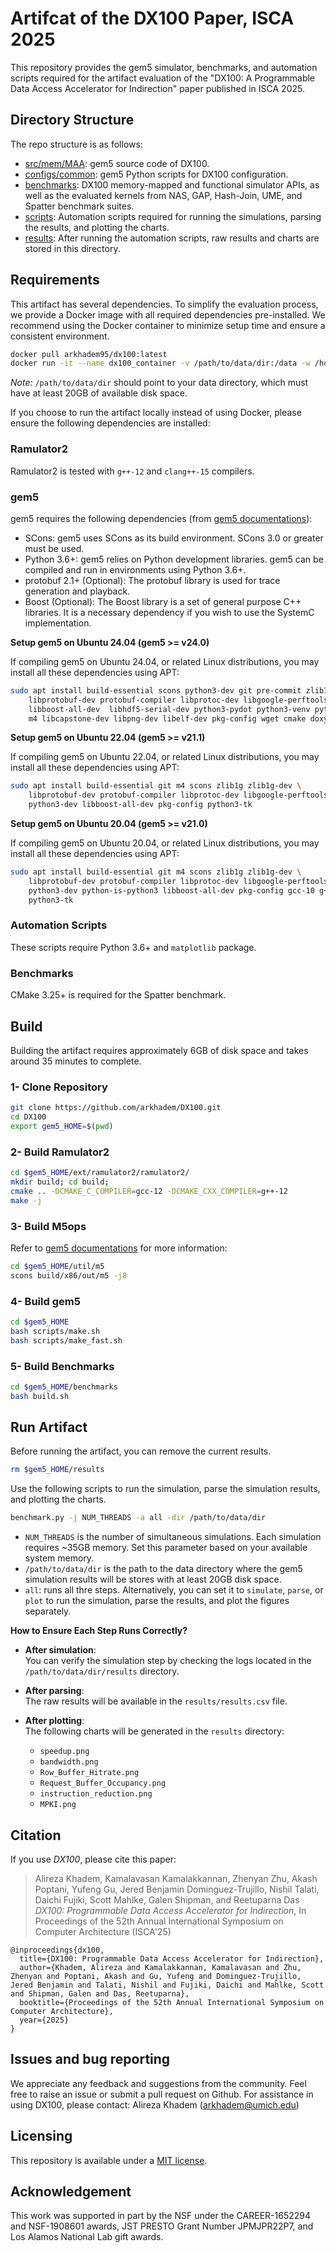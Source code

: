 # Artifcat of the DX100 Paper, ISCA 2025

This repository provides the gem5 simulator, benchmarks, and automation scripts required for the artifact evaluation of the "DX100: A Programmable Data Access Accelerator for Indirection" paper published in ISCA 2025.

## Directory Structure

The repo structure is as follows:
  - [src/mem/MAA](/src/mem/MAA/): gem5 source code of DX100.
  - [configs/common](/configs/common/): gem5 Python scripts for DX100 configuration.
  - [benchmarks](/benchmarks/): DX100 memory-mapped and functional simulator APIs, as well as the evaluated kernels from NAS, GAP, Hash-Join, UME, and Spatter benchmark suites.
  - [scripts](/scripts/): Automation scripts required for running the simulations, parsing the results, and plotting the charts.
  - [results](/results/): After running the automation scripts, raw results and charts are stored in this directory.

## Requirements

This artifact has several dependencies. To simplify the evaluation process, we provide a Docker image with all required dependencies pre-installed. We recommend using the Docker container to minimize setup time and ensure a consistent environment.

```bash
docker pull arkhadem95/dx100:latest
docker run -it --name dx100_container -v /path/to/data/dir:/data -w /home/ubuntu arkhadem95/dx100 bash
```

*Note:* `/path/to/data/dir` should point to your data directory, which must have at least 20GB of available disk space.

If you choose to run the artifact locally instead of using Docker, please ensure the following dependencies are installed:

### Ramulator2

Ramulator2 is tested with `g++-12` and `clang++-15` compilers.

### gem5

gem5 requires the following dependencies (from [gem5 documentations](https://www.gem5.org/documentation/general_docs/building)):

- SCons: gem5 uses SCons as its build environment. SCons 3.0 or greater must be used.
- Python 3.6+: gem5 relies on Python development libraries. gem5 can be compiled and run in environments using Python 3.6+.
- protobuf 2.1+ (Optional): The protobuf library is used for trace generation and playback.
- Boost (Optional): The Boost library is a set of general purpose C++ libraries. It is a necessary dependency if you wish to use the SystemC implementation.

**Setup gem5 on Ubuntu 24.04 (gem5 >= v24.0)**

If compiling gem5 on Ubuntu 24.04, or related Linux distributions, you may install all these dependencies using APT:

```bash
sudo apt install build-essential scons python3-dev git pre-commit zlib1g zlib1g-dev \
    libprotobuf-dev protobuf-compiler libprotoc-dev libgoogle-perftools-dev \
    libboost-all-dev  libhdf5-serial-dev python3-pydot python3-venv python3-tk mypy \
    m4 libcapstone-dev libpng-dev libelf-dev pkg-config wget cmake doxygen
```

**Setup gem5 on Ubuntu 22.04 (gem5 >= v21.1)**

If compiling gem5 on Ubuntu 22.04, or related Linux distributions, you may install all these dependencies using APT:

```bash
sudo apt install build-essential git m4 scons zlib1g zlib1g-dev \
    libprotobuf-dev protobuf-compiler libprotoc-dev libgoogle-perftools-dev \
    python3-dev libboost-all-dev pkg-config python3-tk
```

**Setup gem5 on Ubuntu 20.04 (gem5 >= v21.0)**

If compiling gem5 on Ubuntu 20.04, or related Linux distributions, you may install all these dependencies using APT:

```bash
sudo apt install build-essential git m4 scons zlib1g zlib1g-dev \
    libprotobuf-dev protobuf-compiler libprotoc-dev libgoogle-perftools-dev \
    python3-dev python-is-python3 libboost-all-dev pkg-config gcc-10 g++-10 \
    python3-tk
```

### Automation Scripts

These scripts require Python 3.6+ and `matplotlib` package.

### Benchmarks

CMake 3.25+ is required for the Spatter benchmark.

## Build

Building the artifact requires approximately 6GB of disk space and takes around 35 minutes to complete.

### 1- Clone Repository

```bash
git clone https://github.com/arkhadem/DX100.git
cd DX100
export gem5_HOME=$(pwd)
```

### 2- Build Ramulator2

```bash
cd $gem5_HOME/ext/ramulator2/ramulator2/
mkdir build; cd build;
cmake .. -DCMAKE_C_COMPILER=gcc-12 -DCMAKE_CXX_COMPILER=g++-12
make -j
```

### 3- Build M5ops

Refer to [gem5 documentations](https://www.gem5.org/documentation/general_docs/m5ops/) for more information:

```bash
cd $gem5_HOME/util/m5
scons build/x86/out/m5 -j8
```

### 4- Build gem5

```bash
cd $gem5_HOME
bash scripts/make.sh
bash scripts/make_fast.sh
```

### 5- Build Benchmarks

```bash
cd $gem5_HOME/benchmarks
bash build.sh
```

## Run Artifact

Before running the artifact, you can remove the current results.

```bash
rm $gem5_HOME/results
```

Use the following scripts to run the simulation, parse the simulation results, and plotting the charts.

```bash
benchmark.py -j NUM_THREADS -a all -dir /path/to/data/dir
```

- `NUM_THREADS` is the number of simultaneous simulations. Each simulation requires ~35GB memory. Set this parameter based on your available system memory.
- `/path/to/data/dir` is the path to the data directory where the gem5 simulation results will be stores with at least 20GB disk space.
- `all`: runs all thre steps. Alternatively, you can set it to `simulate`, `parse`, or `plot` to run the simulation, parse the results, and plot the figures separately.

**How to Ensure Each Step Runs Correctly?**

- **After simulation**:  
  You can verify the simulation step by checking the logs located in the `/path/to/data/dir/results` directory.

- **After parsing**:  
  The raw results will be available in the `results/results.csv` file.

- **After plotting**:  
  The following charts will be generated in the `results` directory:
  - `speedup.png`
  - `bandwidth.png`
  - `Row_Buffer_Hitrate.png`
  - `Request_Buffer_Occupancy.png`
  - `instruction_reduction.png`
  - `MPKI.png`

## Citation

If you use *DX100*, please cite this paper:

> Alireza Khadem, Kamalavasan Kamalakkannan, Zhenyan Zhu, Akash Poptani, Yufeng Gu, Jered Benjamin Dominguez-Trujillo, Nishil Talati, Daichi Fujiki, Scott Mahlke, Galen Shipman, and Reetuparna Das
> *DX100: Programmable Data Access Accelerator for Indirection*,
> In Proceedings of the 52th Annual International Symposium on Computer Architecture (ISCA'25)

```
@inproceedings{dx100,
  title={DX100: Programmable Data Access Accelerator for Indirection},
  author={Khadem, Alireza and Kamalakkannan, Kamalavasan and Zhu, Zhenyan and Poptani, Akash and Gu, Yufeng and Dominguez-Trujillo, Jered Benjamin and Talati, Nishil and Fujiki, Daichi and Mahlke, Scott and Shipman, Galen and Das, Reetuparna},
  booktitle={Proceedings of the 52th Annual International Symposium on Computer Architecture}, 
  year={2025}
}
```

## Issues and bug reporting

We appreciate any feedback and suggestions from the community.
Feel free to raise an issue or submit a pull request on Github.
For assistance in using DX100, please contact: Alireza Khadem (arkhadem@umich.edu)

## Licensing

This repository is available under a [MIT license](/LICENSE).

## Acknowledgement

This work was supported in part by the NSF under the CAREER-1652294 and NSF-1908601 awards, JST PRESTO Grant Number JPMJPR22P7, and Los Alamos National Lab gift awards.